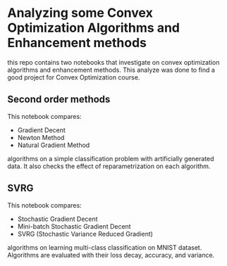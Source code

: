 # Analyzing some Convex Optimization Algorithms and Enhancement methods

this repo contains two notebooks that investigate on convex optimization algorithms and enhancement methods. This analyze was done to find a good project for Convex Optimization course.

## Second order methods
This notebook compares:
- Gradient Decent
- Newton Method
- Natural Gradient Method

algorithms on a simple classification problem with artificially generated data. It also checks the effect of reparametrization on each algorithm.

## SVRG
This notebook compares:
- Stochastic Gradient Decent
- Mini-batch Stochastic Gradient Decent
- SVRG (Stochastic Variance Reduced Gradient)

algorithms on learning multi-class classification on MNIST dataset. Algorithms are evaluated with their loss decay, accuracy, and variance.
